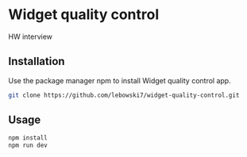 # Widget quality control

HW interview

## Installation

Use the package manager npm to install Widget quality control app.

```bash
git clone https://github.com/lebowski7/widget-quality-control.git
```

## Usage

```bash
npm install
npm run dev
```
